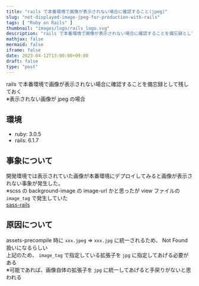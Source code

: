 ```yaml
---
title: "rails で本番環境で画像が表示されない場合に確認すること(jpeg)"
slug: "not-displayed-image-jpeg-for-production-with-rails"
tags: [ "Ruby on Rails" ]
thumbnail: "images/logo/rails_logo.svg"
description: "rails で本番環境で画像が表示されない場合に確認することを備忘録として残しておく"
mathjax: false
mermaid: false
iframe: false
date: 2023-04-12T13:00:00+09:00
draft: false
type: "post"
---
```


rails で本番環境で画像が表示されない場合に確認することを備忘録として残しておく  
※表示されない画像が jpeg の場合

## 環境

* ruby: 3.0.5
* rails: 6.1.7

## 事象について

開発環境では表示されていた画像が本番環境にデプロイしてみると画像が表示されない事象が発生した。  
※scss の background-image の image-url かと思ったが view ファイルの `image_tag` で発生していた  
  [sass-rails](https://github.com/rails/sass-rails)

## 原因について

assets-precompile 時に `xxx.jpeg` => `xxx.jpg` に統一されるため、 Not Found 扱いになるらしい  
上記のため、 `image_tag` で指定している拡張子を `jpg` に指定してあげる必要がある  
※可能であれば、画像自体の拡張子を `jpg` に統一してあげると手戻りがないと思われる
